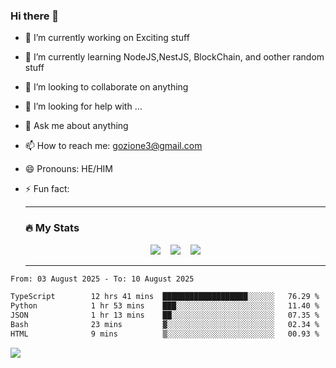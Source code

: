 ### Hi there 👋

<!--
**charlieScript/charlieScript** is a ✨ _special_ ✨ repository because its `README.md` (this file) appears on your GitHub profile.

Here are some ideas to get you started: -->

- 🔭 I’m currently working on Exciting stuff
- 🌱 I’m currently learning NodeJS,NestJS, BlockChain, and oother random stuff
- 👯 I’m looking to collaborate on anything
- 🤔 I’m looking for help with ...
- 💬 Ask me about anything
- 📫 How to reach me: gozione3@gmail.com
- 😄 Pronouns: HE/HIM
- ⚡ Fun fact:


  ---

  ### :fire: My Stats

  <div id="stats" align="center">
  <img src="http://github-readme-streak-stats.herokuapp.com?user=charlieScript&theme=dark&date_format=M%20j%5B%2C%20Y%5D" />&nbsp;&nbsp;&nbsp;
  <img src="https://github-readme-stats.vercel.app/api/top-langs/?username=charlieScript&layout=compact&theme=vision-friendly-dark"/>&nbsp;&nbsp;&nbsp;
  <img src="https://github-readme-stats.vercel.app/api?username=charlieScript&show_icons=true&theme=radical"/>
  </div>

  ---



<!--START_SECTION:waka-->

```txt
From: 03 August 2025 - To: 10 August 2025

TypeScript        12 hrs 41 mins  ███████████████████░░░░░░   76.29 %
Python            1 hr 53 mins    ███░░░░░░░░░░░░░░░░░░░░░░   11.40 %
JSON              1 hr 13 mins    ██░░░░░░░░░░░░░░░░░░░░░░░   07.35 %
Bash              23 mins         ▓░░░░░░░░░░░░░░░░░░░░░░░░   02.34 %
HTML              9 mins          ▒░░░░░░░░░░░░░░░░░░░░░░░░   00.93 %
```

<!--END_SECTION:waka-->
![](https://komarev.com/ghpvc/?username=charlieScript)
